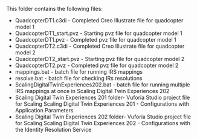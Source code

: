 This folder contains the following files: 
* QuadcopterDT1.c3di - Completed Creo Illustrate file for quadcopter model 1
* QuadcopterDT1_start.pvz - Starting pvz file for quadcopter model 1
* QuadcopterDT1.pvz - Completed pvz file for quadcopter model 1
* QuadcopterDT2.c3di - Completed Creo Illustrate file for quadcopter model 2
* QuadcopterDT2_start.pvz - Starting pvz file for quadcopter model 2
* QuadcopterDT2.pvz - Completed pvz file for quadcopter model 2
* mappings.bat - batch file for running IRS mappings
* resolve.bat - batch file for checking IRs resolutions
* ScalingDigitalTwinExperiences202.bat - batch file for running multiple IRS mappings at once in Scaling Digital Twin Experiences 202
* Scaling Digital Twin Experiences 201 folder- Vuforia Studio project file for Scaling Scaling Digital Twin Experiences 201 - Configurations with Application Parameters
* Scaling Digital Twin Experiences 202 folder- Vuforia Studio project file for Scaling Scaling Digital Twin Experiences 202 - Configurations with the Identity Resolution Service
